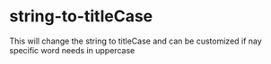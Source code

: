 # string-to-titleCase
This will change the string to titleCase and can be customized if nay specific word needs in uppercase
